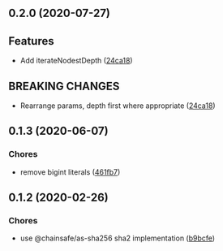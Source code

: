 ## 0.2.0 (2020-07-27)

## Features

* Add iterateNodestDepth ([24ca18](https://github.com/persistent-merkle-tree/commit/24ca18))

## BREAKING CHANGES

* Rearrange params, depth first where appropriate ([24ca18](https://github.com/persistent-merkle-tree/commit/24ca18))

## 0.1.3 (2020-06-07)

### Chores

* remove bigint literals ([461fb7](https://github.com/persistent-merkle-tree/commit/461fb7))

## 0.1.2 (2020-02-26)

### Chores

* use @chainsafe/as-sha256 sha2 implementation ([b9bcfe](https://github.com/persistent-merkle-tree/commit/b9bcfe))
